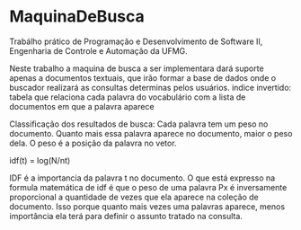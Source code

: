 ﻿# MaquinaDeBusca
Trabálho prático de Programação e Desenvolvimento de Software II, Engenharia de Controle e Automação da UFMG.  

Neste trabalho a maquina de busca a ser implementara dará suporte apenas a documentos textuais, que
irão formar a base de dados onde o buscador realizará as consultas determinas pelos usuários.
indice invertido: tabela que relaciona cada palavra do vocabulário com a lista de documentos em que a palavra aparece

Classificação dos resultados de busca: Cada palavra tem um peso no documento. Quanto mais essa palavra aparece no documento, maior o peso dela. O peso é a posição da palavra no vetor.

idf(t) = log(N/nt)

IDF é a importancia da palavra t no documento. O que está expresso na formula matemática de idf é que o peso de uma palavra Px é inversamente proporcional a quantidade de vezes que ela aparece na coleção de documento. Isso porque quanto mais vezes
uma palavras aparece, menos importância ela terá para definir o assunto tratado na consulta.

